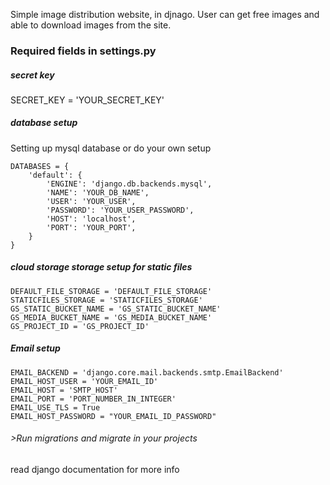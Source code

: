 Simple image distribution website, in djnago. User can get free images and able to download images from the site.

### Required fields in settings.py

##### secret key
SECRET_KEY = 'YOUR_SECRET_KEY'

##### database setup 
Setting up mysql database or do your own setup
```
DATABASES = {
    'default': {
        'ENGINE': 'django.db.backends.mysql',
        'NAME': 'YOUR_DB_NAME',
        'USER': 'YOUR_USER',
        'PASSWORD': 'YOUR_USER_PASSWORD',
        'HOST': 'localhost',
        'PORT': 'YOUR_PORT',
    }
}
```

##### cloud storage storage setup for static files
```
DEFAULT_FILE_STORAGE = 'DEFAULT_FILE_STORAGE'
STATICFILES_STORAGE = 'STATICFILES_STORAGE'
GS_STATIC_BUCKET_NAME = 'GS_STATIC_BUCKET_NAME'
GS_MEDIA_BUCKET_NAME = 'GS_MEDIA_BUCKET_NAME'
GS_PROJECT_ID = 'GS_PROJECT_ID'
```

##### Email setup
```
EMAIL_BACKEND = 'django.core.mail.backends.smtp.EmailBackend'
EMAIL_HOST_USER = 'YOUR_EMAIL_ID'
EMAIL_HOST = 'SMTP_HOST'
EMAIL_PORT = 'PORT_NUMBER_IN_INTEGER'
EMAIL_USE_TLS = True
EMAIL_HOST_PASSWORD = "YOUR_EMAIL_ID_PASSWORD"
```

###### >Run migrations and migrate in your projects 

read django documentation for more info